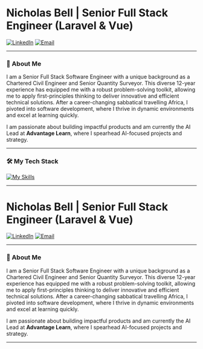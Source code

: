 # Nicholas Bell | Senior Full Stack Engineer (Laravel & Vue)

<a href="https://linkedin.com/in/nicholas-j-bell/"><img src="https://img.shields.io/badge/LinkedIn-0A66C2?style=for-the-badge&logo=linkedin&logoColor=white" alt="LinkedIn"/></a>
<a href="mailto:nicholasbell03@gmail.com"><img src="https://img.shields.io/badge/Email-D14836?style=for-the-badge&logo=gmail&logoColor=white" alt="Email"/></a>

---

### 👋 About Me

I am a Senior Full Stack Software Engineer with a unique background as a Chartered Civil Engineer and Senior Quantity Surveyor. This diverse 12-year experience has equipped me with a robust problem-solving toolkit, allowing me to apply first-principles thinking to deliver innovative and efficient technical solutions. After a career-changing sabbatical travelling Africa, I pivoted into software development, where I thrive in dynamic environments and excel at learning quickly.

I am passionate about building impactful products and am currently the AI Lead at **Advantage Learn**, where I spearhead AI-focused projects and strategy.

---


### 🛠️ My Tech Stack

[![My Skills](https://skillicons.dev/icons?i=laravel,php,js,ts,vue,mysql,postgres,pinia,redis,vite,html,tailwind,aws,docker,figma,firebase,supabase,yarn)](https://skillicons.dev)

---

# Nicholas Bell | Senior Full Stack Engineer (Laravel & Vue)

<a href="https://linkedin.com/in/nicholas-j-bell/"><img src="https://img.shields.io/badge/LinkedIn-0A66C2?style=for-the-badge&logo=linkedin&logoColor=white" alt="LinkedIn"/></a>
<a href="mailto:nicholasbell03@gmail.com"><img src="https://img.shields.io/badge/Email-D14836?style=for-the-badge&logo=gmail&logoColor=white" alt="Email"/></a>

---

### 👋 About Me

I am a Senior Full Stack Software Engineer with a unique background as a Chartered Civil Engineer and Senior Quantity Surveyor. This diverse 12-year experience has equipped me with a robust problem-solving toolkit, allowing me to apply first-principles thinking to deliver innovative and efficient technical solutions. After a career-changing sabbatical travelling Africa, I pivoted into software development, where I thrive in dynamic environments and excel at learning quickly.

I am passionate about building impactful products and am currently the AI Lead at **Advantage Learn**, where I spearhead AI-focused projects and strategy.

---


<!--
**Nicholasbell03/Nicholasbell03** is a ✨ _special_ ✨ repository because its `README.md` (this file) appears on your GitHub profile.

Here are some ideas to get you started:

- 🔭 I’m currently working on ...
- 🌱 I’m currently learning ...
- 👯 I’m looking to collaborate on ...
- 🤔 I’m looking for help with ...
- 💬 Ask me about ...
- 📫 How to reach me: ...
- 😄 Pronouns: ...
- ⚡ Fun fact: ...
-->

